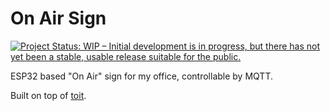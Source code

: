 # On Air Sign

[![Project Status: WIP – Initial development is in progress, but there has not yet been a stable, usable release suitable for the public.](https://www.repostatus.org/badges/latest/wip.svg)](https://www.repostatus.org/#wip)

ESP32 based "On Air" sign for my office, controllable by MQTT.

Built on top of [toit](https://toit.io).

